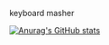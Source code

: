 keyboard masher

[![Anurag's GitHub stats](https://github-readme-stats.vercel.app/api?username=imaspacecat)](https://github.com/anuraghazra/github-readme-stats)
